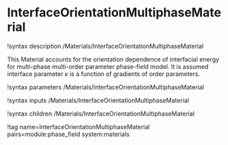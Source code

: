 # InterfaceOrientationMultiphaseMaterial

!syntax description /Materials/InterfaceOrientationMultiphaseMaterial

This Material accounts for the orientation dependence of interfacial energy for multi-phase multi-order parameter phase-field model. It is assumed interface parameter $\kappa$ is a function of gradients of order parameters.

!syntax parameters /Materials/InterfaceOrientationMultiphaseMaterial

!syntax inputs /Materials/InterfaceOrientationMultiphaseMaterial

!syntax children /Materials/InterfaceOrientationMultiphaseMaterial

!tag name=InterfaceOrientationMultiphaseMaterial pairs=module:phase_field system:materials
